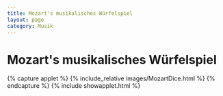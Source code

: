 ```yaml
---
title: Mozart's musikalisches Würfelspiel
layout: page
category: Musik
---
```


# Mozart's musikalisches Würfelspiel

{% capture applet %} {% include_relative images/MozartDice.html %} {% endcapture %}
{% include showapplet.html %}
